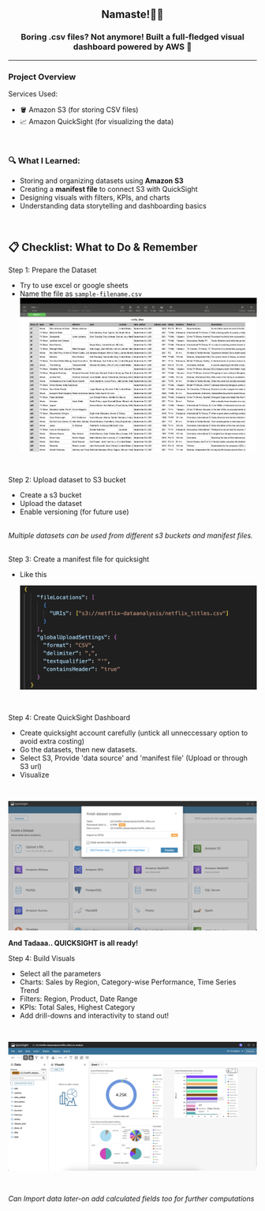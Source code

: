 <h2 align="center"> Namaste!🙏🏻 </h2>

<h3 align="center"> Boring .csv files? Not anymore! Built a full-fledged visual dashboard powered by AWS 🚀 </h3>

---
<h3> Project Overview </h3> 

Services Used:
- 🪣 Amazon S3 (for storing CSV files)  
- 📈 Amazon QuickSight (for visualizing the data)

</br>

### 🔍 What I Learned:
- Storing and organizing datasets using **Amazon S3**
- Creating a **manifest file** to connect S3 with QuickSight
- Designing visuals with filters, KPIs, and charts
- Understanding data storytelling and dashboarding basics

</br>

## 📋 Checklist: What to Do & Remember

Step 1: Prepare the Dataset
- Try to use excel or google sheets
- Name the file as `sample-filename.csv`
  ![Dataset](Netflix-data.png)
</br>

Step 2: Upload dataset to S3 bucket
- Create a s3 bucket
- Upload the dataset
- Enable versioning (for future use)
  </br></br>

*Multiple datasets can be used from different s3 buckets and manifest files.* 
</br></br>

Step 3: Create a manifest file for quicksight 
- Like this

  ![Manifest-code](manifest.png) 
</br>

Step 4: Create QuickSight Dashboard
- Create quicksight account carefully (untick all unneccessary option to avoid extra costing)
- Go the datasets, then new datasets.
- Select S3, Provide 'data source' and 'manifest file' (Upload or through S3 url)
- Visualize
</br>
  
  ![Quicksight](Quicksight-dataset-creation.png)
</br>

**And Tadaaa.. QUICKSIGHT is all ready!** 
</br>

Step 4: Build Visuals
- Select all the parameters 
- Charts: Sales by Region, Category-wise Performance, Time Series Trend
- Filters: Region, Product, Date Range
- KPIs: Total Sales, Highest Category
- Add drill-downs and interactivity to stand out!
</br>
  
  ![Quicksight-charts](Quicksight-charts.png)

</br>

*Can Import data later-on add calculated fields too for further computations*

</br>
